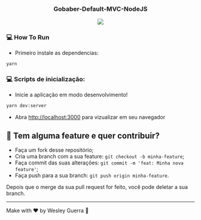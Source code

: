 <h3 align="center">
 Gobaber-Default-MVC-NodeJS
</h3>

<p align="center">
   <img src="https://github.com/Wesleygmssa/gobaber-web/raw/master/01.PNG" >
</p>


### :computer: How To Run

 * Primeiro instale as dependencias:
 ```bash
yarn
 ```

### :computer: Scripts de inicialização:
  * Inicie a aplicação em modo desenvolvimento!
 ```bash
 yarn dev:server
 ```
 * Abra [http://localhost:3000](http://localhost:3333) para vizualizar em seu navegador


## 🤔 Tem alguma feature e quer contribuir?

- Faça um fork desse repositório;
- Cria uma branch com a sua feature: `git checkout -b minha-feature`;
- Faça commit das suas alterações: `git commit -m 'feat: Minha nova feature'`;
- Faça push para a sua branch: `git push origin minha-feature`.

Depois que o merge da sua pull request for feito, você pode deletar a sua branch.

---

Make with ♥ by Wesley Guerra :wave:
